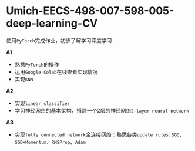 # Umich-EECS-498-007-598-005-deep-learning-CV
使用`PyTorch`完成作业，初步了解学习深度学习  

**A1**
- 熟悉`PyTorch`的操作
- 运用`Google Colab`在线查看实现情况
- 实现`KNN`

**A2**
- 实现`linear classifier`
- 学习神经网络的基本架构，搭建一个2层的神经网络`2-layer neural network`

**A3**
- 实现`fully connected network`全连接网络：熟悉各类`update rules`: `SGD`、`SGD+Momentum`、`RMSProp`、`Adam`
